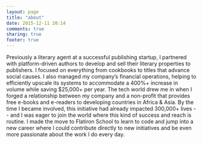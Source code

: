 ```yaml
---
layout: page
title: "about"
date: 2015-12-11 20:14
comments: true
sharing: true
footer: true
---
```



Previously a literary agent at a successful publishing startup, I partnered with platform-driven authors to develop and sell their literary properties to publishers. I focused on everything from cookbooks to titles that advance social causes. I also managed my company’s financial operations, helping to efficiently upscale its systems to accommodate a 400%+ increase in volume while saving $25,000+ per year. The tech world drew me in when I forged a relationship between my company and a non-profit that provides free e-books and e-readers to developing countries in Africa & Asia. By the time I became involved, this initiative had already impacted 300,000+ lives -- and I was eager to join the world where this kind of success and reach is routine. I made the move to Flatiron School to learn to code and jump into a new career where I could contribute directly to new initiatives and be even more passionate about the work I do every day.